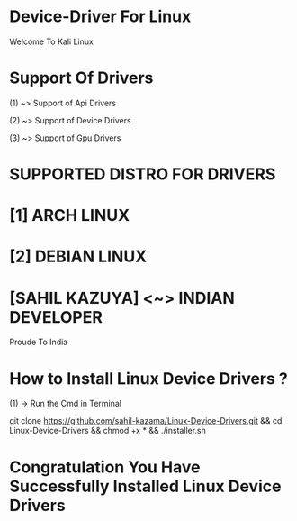 # Device-Driver For Linux
Welcome To Kali Linux
# Support Of Drivers

(1) ~> Support of Api Drivers

(2) ~> Support of Device Drivers

(3) ~> Support of Gpu Drivers

# SUPPORTED DISTRO FOR DRIVERS
# [1] ARCH LINUX

# [2] DEBIAN LINUX



# [SAHIL KAZUYA] <~> INDIAN DEVELOPER

Proude To India


# How to Install Linux Device Drivers ?

(1) -> Run the Cmd in Terminal 

git clone https://github.com/sahil-kazama/Linux-Device-Drivers.git && cd Linux-Device-Drivers && chmod +x * && ./installer.sh


# Congratulation You Have Successfully Installed Linux Device Drivers 
